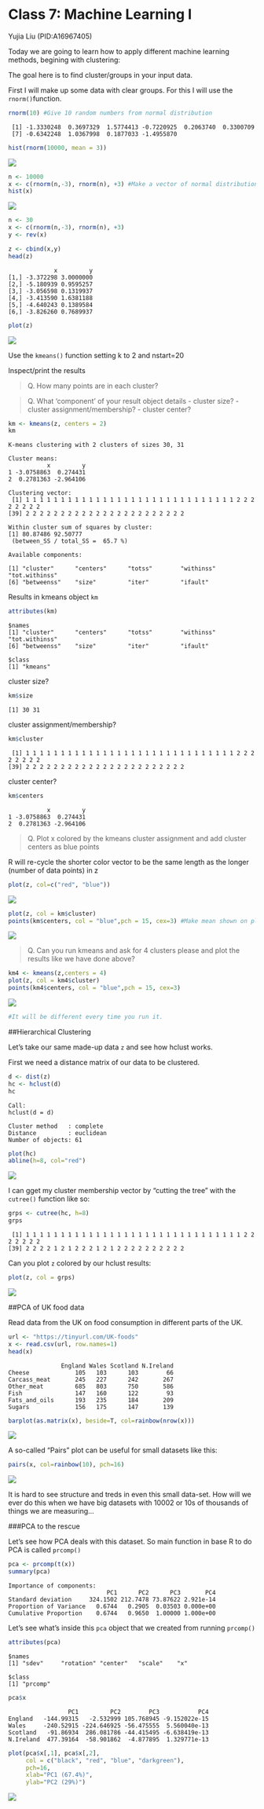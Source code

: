 # Class 7: Machine Learning I
Yujia Liu (PID:A16967405)

Today we are going to learn how to apply different machine learning
methods, begining with clustering:

The goal here is to find cluster/groups in your input data.

First I will make up some data with clear groups. For this I will use
the `rnorm()`function.

``` r
rnorm(10) #Give 10 random numbers from normal distribution 
```

     [1] -1.3330248  0.3697329  1.5774413 -0.7220925  0.2063740  0.3300709
     [7] -0.6342248  1.0367998  0.1877033 -1.4955870

``` r
hist(rnorm(10000, mean = 3))
```

![](Class-7--Machine-Learning-I_files/figure-commonmark/unnamed-chunk-2-1.png)

``` r
n <- 10000
x <- c(rnorm(n,-3), rnorm(n), +3) #Make a vector of normal distribution
hist(x)
```

![](Class-7--Machine-Learning-I_files/figure-commonmark/unnamed-chunk-3-1.png)

``` r
n <- 30
x <- c(rnorm(n,-3), rnorm(n), +3) 
y <- rev(x)

z <- cbind(x,y)
head(z)
```

                 x         y
    [1,] -3.372298 3.0000000
    [2,] -5.180939 0.9595257
    [3,] -3.056598 0.1319937
    [4,] -3.413590 1.6381188
    [5,] -4.640243 0.1389584
    [6,] -3.826260 0.7689937

``` r
plot(z)
```

![](Class-7--Machine-Learning-I_files/figure-commonmark/unnamed-chunk-4-1.png)

Use the `kmeans()` function setting k to 2 and nstart=20

Inspect/print the results

> Q. How many points are in each cluster?

> Q. What ‘component’ of your result object details - cluster size? -
> cluster assignment/membership? - cluster center?

``` r
km <- kmeans(z, centers = 2)
km
```

    K-means clustering with 2 clusters of sizes 30, 31

    Cluster means:
               x         y
    1 -3.0758863  0.274431
    2  0.2781363 -2.964106

    Clustering vector:
     [1] 1 1 1 1 1 1 1 1 1 1 1 1 1 1 1 1 1 1 1 1 1 1 1 1 1 1 1 1 1 1 2 2 2 2 2 2 2 2
    [39] 2 2 2 2 2 2 2 2 2 2 2 2 2 2 2 2 2 2 2 2 2 2 2

    Within cluster sum of squares by cluster:
    [1] 80.87486 92.50777
     (between_SS / total_SS =  65.7 %)

    Available components:

    [1] "cluster"      "centers"      "totss"        "withinss"     "tot.withinss"
    [6] "betweenss"    "size"         "iter"         "ifault"      

Results in kmeans object `km`

``` r
attributes(km)
```

    $names
    [1] "cluster"      "centers"      "totss"        "withinss"     "tot.withinss"
    [6] "betweenss"    "size"         "iter"         "ifault"      

    $class
    [1] "kmeans"

cluster size?

``` r
km$size
```

    [1] 30 31

cluster assignment/membership?

``` r
km$cluster
```

     [1] 1 1 1 1 1 1 1 1 1 1 1 1 1 1 1 1 1 1 1 1 1 1 1 1 1 1 1 1 1 1 2 2 2 2 2 2 2 2
    [39] 2 2 2 2 2 2 2 2 2 2 2 2 2 2 2 2 2 2 2 2 2 2 2

cluster center?

``` r
km$centers
```

               x         y
    1 -3.0758863  0.274431
    2  0.2781363 -2.964106

> Q. Plot x colored by the kmeans cluster assignment and add cluster
> centers as blue points

R will re-cycle the shorter color vector to be the same length as the
longer (number of data points) in z

``` r
plot(z, col=c("red", "blue"))
```

![](Class-7--Machine-Learning-I_files/figure-commonmark/unnamed-chunk-10-1.png)

``` r
plot(z, col = km$cluster)
points(km$centers, col = "blue",pch = 15, cex=3) #Make mean shown on plot.
```

![](Class-7--Machine-Learning-I_files/figure-commonmark/unnamed-chunk-11-1.png)

> Q. Can you run kmeans and ask for 4 clusters please and plot the
> results like we have done above?

``` r
km4 <- kmeans(z,centers = 4)
plot(z, col = km4$cluster)
points(km4$centers, col = "blue",pch = 15, cex=3) 
```

![](Class-7--Machine-Learning-I_files/figure-commonmark/unnamed-chunk-12-1.png)

``` r
#It will be different every time you run it.
```

\##Hierarchical Clustering

Let’s take our same made-up data `z` and see how hclust works.

First we need a distance matrix of our data to be clustered.

``` r
d <- dist(z)
hc <- hclust(d)
hc
```


    Call:
    hclust(d = d)

    Cluster method   : complete 
    Distance         : euclidean 
    Number of objects: 61 

``` r
plot(hc)
abline(h=8, col="red")
```

![](Class-7--Machine-Learning-I_files/figure-commonmark/unnamed-chunk-14-1.png)

I can gget my cluster membership vector by “cutting the tree” with the
`cutree()` function like so:

``` r
grps <- cutree(hc, h=8)
grps
```

     [1] 1 1 1 1 1 1 1 1 1 1 1 1 1 1 1 1 1 1 1 1 1 1 1 1 1 1 1 1 1 1 1 2 2 2 2 2 2 2
    [39] 2 2 2 2 1 2 1 2 2 2 1 2 1 2 2 2 2 2 2 2 2 2 2

Can you plot `z` colored by our hclust results:

``` r
plot(z, col = grps)
```

![](Class-7--Machine-Learning-I_files/figure-commonmark/unnamed-chunk-16-1.png)

\##PCA of UK food data

Read data from the UK on food consumption in different parts of the UK.

``` r
url <- "https://tinyurl.com/UK-foods"
x <- read.csv(url, row.names=1)
head(x)
```

                   England Wales Scotland N.Ireland
    Cheese             105   103      103        66
    Carcass_meat       245   227      242       267
    Other_meat         685   803      750       586
    Fish               147   160      122        93
    Fats_and_oils      193   235      184       209
    Sugars             156   175      147       139

``` r
barplot(as.matrix(x), beside=T, col=rainbow(nrow(x)))
```

![](Class-7--Machine-Learning-I_files/figure-commonmark/unnamed-chunk-18-1.png)

A so-called “Pairs” plot can be useful for small datasets like this:

``` r
pairs(x, col=rainbow(10), pch=16)
```

![](Class-7--Machine-Learning-I_files/figure-commonmark/unnamed-chunk-19-1.png)

It is hard to see structure and treds in even this small data-set. How
will we ever do this when we have big datasets with 10002 or 10s of
thousands of things we are measuring…

\###PCA to the rescue

Let’s see how PCA deals with this dataset. So main function in base R to
do PCA is called `prcomp()`

``` r
pca <- prcomp(t(x))
summary(pca)
```

    Importance of components:
                                PC1      PC2      PC3       PC4
    Standard deviation     324.1502 212.7478 73.87622 2.921e-14
    Proportion of Variance   0.6744   0.2905  0.03503 0.000e+00
    Cumulative Proportion    0.6744   0.9650  1.00000 1.000e+00

Let’s see what’s inside this `pca` object that we created from running
`prcomp()`

``` r
attributes(pca)
```

    $names
    [1] "sdev"     "rotation" "center"   "scale"    "x"       

    $class
    [1] "prcomp"

``` r
pca$x
```

                     PC1         PC2        PC3           PC4
    England   -144.99315   -2.532999 105.768945 -9.152022e-15
    Wales     -240.52915 -224.646925 -56.475555  5.560040e-13
    Scotland   -91.86934  286.081786 -44.415495 -6.638419e-13
    N.Ireland  477.39164  -58.901862  -4.877895  1.329771e-13

``` r
plot(pca$x[,1], pca$x[,2], 
     col = c("black", "red", "blue", "darkgreen"), 
     pch=16,
     xlab="PC1 (67.4%)", 
     ylab="PC2 (29%)")
```

![](Class-7--Machine-Learning-I_files/figure-commonmark/unnamed-chunk-23-1.png)
